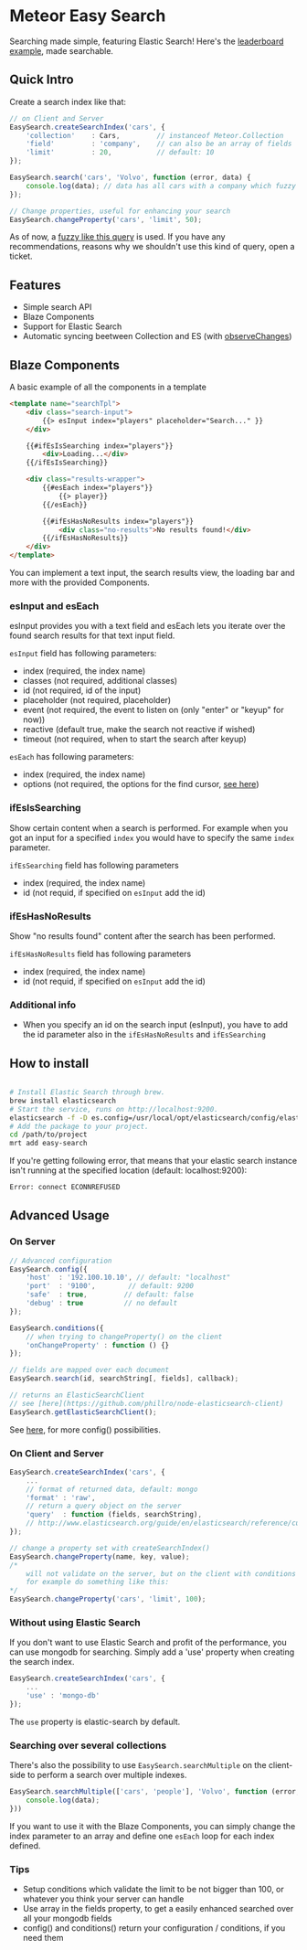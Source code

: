 Meteor Easy Search
=====================

Searching made simple, featuring Elastic Search!
Here's the [leaderboard example](https://github.com/matteodem/easy-search-leaderboard), made searchable.

## Quick Intro

Create a search index like that:

```javascript
// on Client and Server
EasySearch.createSearchIndex('cars', {
    'collection'    : Cars,			// instanceof Meteor.Collection
    'field'         : 'company',	// can also be an array of fields
    'limit'         : 20,           // default: 10
});

EasySearch.search('cars', 'Volvo', function (error, data) {
	console.log(data); // data has all cars with a company which fuzzy equal Volvo
});

// Change properties, useful for enhancing your search
EasySearch.changeProperty('cars', 'limit', 50);
```

As of now, a [fuzzy like this query](http://www.elasticsearch.org/guide/en/elasticsearch/reference/current/query-dsl-flt-query.html) is used. If you have any recommendations, reasons why we shouldn't use this kind of query, open a ticket.

## Features
* Simple search API
* Blaze Components
* Support for Elastic Search
* Automatic syncing beetween Collection and ES (with [observeChanges](http://docs.meteor.com/#observe_changes))

## Blaze Components

A basic example of all the components in a template

```html
<template name="searchTpl">
    <div class="search-input">
        {{> esInput index="players" placeholder="Search..." }}
    </div>

    {{#ifEsIsSearching index="players"}}
        <div>Loading...</div>
    {{/ifEsIsSearching}}

    <div class="results-wrapper">
        {{#esEach index="players"}}
            {{> player}}
        {{/esEach}}

        {{#ifEsHasNoResults index="players"}}
            <div class="no-results">No results found!</div>
        {{/ifEsHasNoResults}}
    </div>
</template>
```

You can implement a text input, the search results view, the loading bar and
more with the provided Components.

### esInput and esEach

esInput provides you with a text field and esEach lets you iterate
over the found search results for that text input field.

``esInput`` field has following parameters:
* index (required, the index name)
* classes (not required, additional classes)
* id (not required, id of the input)
* placeholder (not required, placeholder)
* event (not required, the event to listen on (only "enter" or "keyup" for now))
* reactive (default true, make the search not reactive if wished)
* timeout (not required, when to start the search after keyup)

``esEach`` has following parameters:
* index (required, the index name)
* options (not required, the options for the find cursor, [see here](http://docs.meteor.com/#find))

### ifEsIsSearching

Show certain content when a search is performed. For example when you got an
input for a specified ```index``` you would have to specify the same ```index```
parameter.

``ifEsSearching`` field has following parameters
* index (required, the index name)
* id (not requid, if specified on ```esInput``` add the id)

### ifEsHasNoResults

Show "no results found" content after the search has been performed.

``ifEsHasNoResults`` field has following parameters
* index (required, the index name)
* id (not requid, if specified on ```esInput``` add the id)

### Additional info

* When you specify an id on the search input (esInput), you have to add the id
parameter also in the ```ifEsHasNoResults``` and ```ifEsSearching```

## How to install

```sh

# Install Elastic Search through brew.
brew install elasticsearch
# Start the service, runs on http://localhost:9200.
elasticsearch -f -D es.config=/usr/local/opt/elasticsearch/config/elasticsearch.yml
# Add the package to your project.
cd /path/to/project
mrt add easy-search
```

If you're getting following error, that means that your elastic search instance isn't running at the specified location (default: localhost:9200):

```sh
Error: connect ECONNREFUSED
```

## Advanced Usage

### On Server

```javascript
// Advanced configuration
EasySearch.config({
	'host'  : '192.100.10.10', // default: "localhost"
	'port'  : '9100', 		 // default: 9200
	'safe'  : true,			// default: false
	'debug' : true 			// no default
});

EasySearch.conditions({
    // when trying to changeProperty() on the client
	'onChangeProperty' : function () {}
});

// fields are mapped over each document
EasySearch.search(id, searchString[, fields], callback);

// returns an ElasticSearchClient
// see [here](https://github.com/phillro/node-elasticsearch-client)
EasySearch.getElasticSearchClient();
```

See [here](https://github.com/phillro/node-elasticsearch-client#executing-commands-on-elasticsearch), for more config() possibilities.

### On Client and Server

```javascript
EasySearch.createSearchIndex('cars', {
    ...
    // format of returned data, default: mongo
    'format' : 'raw',
    // return a query object on the server
    'query'  : function (fields, searchString),
    // http://www.elasticsearch.org/guide/en/elasticsearch/reference/current/query-dsl.html
});

// change a property set with createSearchIndex()
EasySearch.changeProperty(name, key, value);
/*
	will not validate on the server, but on the client with conditions
	for example do something like this:
*/
EasySearch.changeProperty('cars', 'limit', 100);
```

### Without using Elastic Search

If you don't want to use Elastic Search and profit of the performance, you can use mongodb for searching.
Simply add a 'use' property when creating the search index.

```javascript
EasySearch.createSearchIndex('cars', {
    ...
    'use' : 'mongo-db'
});

```

The ```use``` property is elastic-search by default.

### Searching over several collections

There's also the possibility to use ``EasySearch.searchMultiple`` on the client-side
to perform a search over multiple indexes.

```javascript
EasySearch.searchMultiple(['cars', 'people'], 'Volvo', function (error, data) {
    console.log(data);
}))
```

If you want to use it with the Blaze Components, you can simply change the index
parameter to an array and define one ``esEach`` loop for each index defined.

### Tips

* Setup conditions which validate the limit to be not bigger than 100, or whatever you think your server can handle
* Use array in the fields property, to get a easily enhanced searched over all your mongodb fields
* config() and conditions() return your configuration / conditions, if you need them
